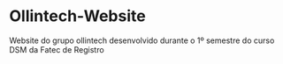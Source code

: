 # Ollintech-Website
Website do grupo ollintech desenvolvido durante o 1º semestre do curso DSM da Fatec de Registro
